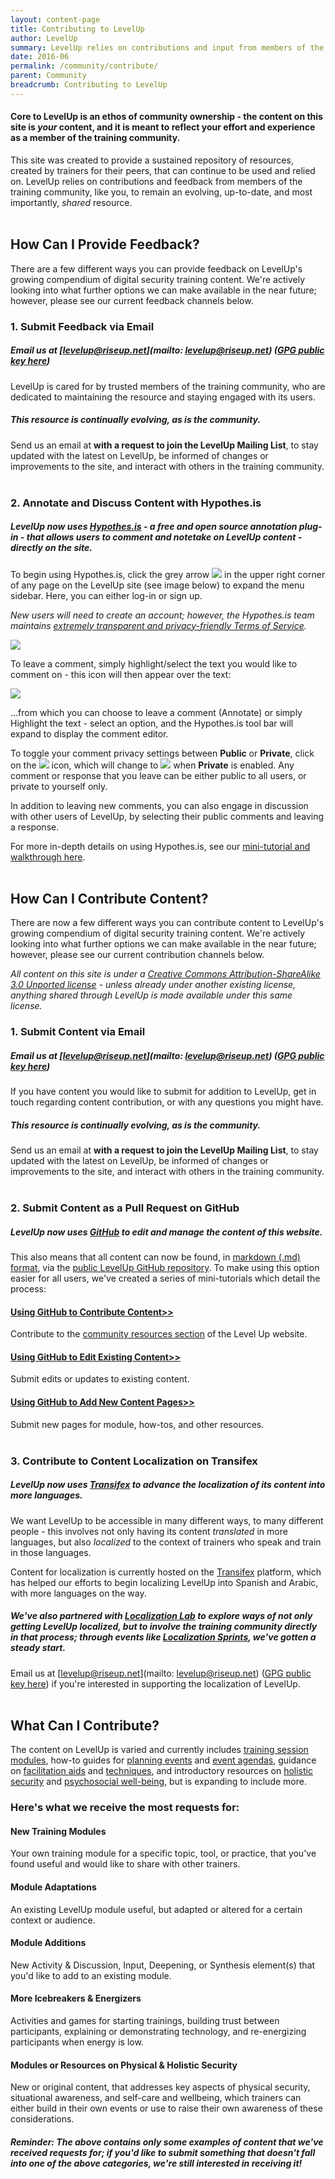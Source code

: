```yaml
---
layout: content-page
title: Contributing to LevelUp
author: LevelUp
summary: LevelUp relies on contributions and input from members of the training community, like you, to remain an evolving, up-to-date, and most importantly, shared resource. We welcome and encourage all users of LevelUp to contribute new training content, provide feedback or updates for current content, and participate in our ongoing localization efforts.
date: 2016-06
permalink: /community/contribute/
parent: Community
breadcrumb: Contributing to LevelUp
---
```

#### Core to LevelUp is an ethos of community ownership - the content on this site is *your* content, and  it is meant to reflect your effort and experience as a member of the training community.

This site was created to provide a sustained repository of resources, created by trainers for their peers, that can continue to be used and relied on. LevelUp relies on contributions and feedback from members of the training community, like you, to remain an evolving, up-to-date, and most importantly, *shared* resource. 
<br><br>

## How Can I Provide Feedback?
There are a few different ways you can provide feedback on LevelUp's growing compendium of digital security training content. We're actively looking into what further options we can make available in the near future; however, please see our current feedback channels below.

### 1. Submit Feedback via Email

##### Email us at [levelup@riseup.net](mailto: levelup@riseup.net) ([GPG public key here](http://pgp.mit.edu/pks/lookup?op=get&search=0x207BFB9591A638BE))
LevelUp is cared for by trusted members of the training community, who are dedicated to maintaining the resource and staying engaged with its users.

##### This resource is continually evolving, as is the community. 
Send us an email at **with a request to join the LevelUp Mailing List**, to stay updated with the latest on LevelUp, be informed of changes or improvements to the site, and interact with others in the training community.
<br><br>

### 2. Annotate and Discuss Content with Hypothes.is

##### LevelUp now uses [Hypothes.is](https://hypothes.is/) - a free and open source annotation plug-in - that allows users to comment and notetake on LevelUp content - directly on the site.

To begin using Hypothes.is, click the grey arrow <img src="/level-up/assets/images/hypothesis-bar-arrow.PNG"> in the upper right corner of any page on the LevelUp site (see image below) to expand the menu sidebar. Here, you can either log-in or sign up. 

*New users will need to create an account; however, the Hypothes.is team maintains [extremely transparent and privacy-friendly Terms of Service](https://hypothes.is/terms-of-service/).*

<img src="/level-up/assets/images/hypothesis-toolbar.PNG">

To leave a comment, simply highlight/select the text you would like to comment on - this icon will then appear over the text:

<img src="/level-up/assets/images/hypothesis-annotate-highlight.PNG">

...from which you can choose to leave a comment (Annotate) or simply Highlight the text - select an option, and the Hypothes.is tool bar will expand to display the comment editor.

To toggle your comment privacy settings between **Public** or **Private**, click on the <img src="/level-up/assets/images/hypothesis-eye-sm.PNG"> icon, which will change to <img src="/level-up/assets/images/hypothesis-eye-sm-pvt.PNG"> when **Private** is enabled. Any comment or response that you leave can be either public to all users, or private to yourself only. 

In addition to leaving new comments, you can also engage in discussion with other users of LevelUp, by selecting their public comments and leaving a response.

For more in-depth details on using Hypothes.is, see our [mini-tutorial and walkthrough here](https://github.com/levelupcc/level-up/wiki/How-to-Use-Hypothesis#how-do-you-use-it).
<br><br>

## How Can I Contribute Content?
There are now a few different ways you can contribute content to LevelUp's growing compendium of digital security training content. We're actively looking into what further options we can make available in the near future; however, please see our current contribution channels below.

*All content on this site is under a [Creative Commons Attribution-ShareAlike 3.0 Unported license](https://creativecommons.org/licenses/by-sa/3.0/) - unless already under another existing license, anything shared through LevelUp is made available under this same license.*

### 1. Submit Content via Email

##### Email us at [levelup@riseup.net](mailto: levelup@riseup.net) ([GPG public key here](http://pgp.mit.edu/pks/lookup?op=get&search=0x207BFB9591A638BE))
If you have content you would like to submit for addition to LevelUp, get in touch regarding content contribution, or with any questions you might have.

##### This resource is continually evolving, as is the community. 
Send us an email at **with a request to join the LevelUp Mailing List**, to stay updated with the latest on LevelUp, be informed of changes or improvements to the site, and interact with others in the training community.
<br><br>

### 2. Submit Content as a Pull Request on GitHub

##### LevelUp now uses [GitHub](https://github.com/levelupcc) to edit and manage the content of this website.

This also means that all content can now be found, in [markdown (.md) format](https://github.com/levelupcc/level-up/wiki/How-to-work-with-Markdown), via the [public LevelUp GitHub repository](https://github.com/levelupcc). To make using this option easier for all users, we've created a series of mini-tutorials which detail the process:

#### [Using GitHub to Contribute Content>>](https://github.com/the-engine-room/level-up/wiki/How-to-Add-Content#adding-a-new-community-resource)
Contribute to the [community resources section](https://levelupcc.github.io/level-up/community/community-resources-and-tools/) of the Level Up website.

#### [Using GitHub to Edit Existing Content>>](https://github.com/the-engine-room/level-up/wiki/How-to-Edit-Content)
Submit edits or updates to existing content.

#### [Using GitHub to Add New Content Pages>>](https://github.com/the-engine-room/level-up/wiki/How-to-Add-Content#adding-a-new-page)
Submit new pages for module, how-tos, and other resources.
<br><br>

### 3. Contribute to Content Localization on Transifex

##### LevelUp now uses [Transifex](https://www.transifex.com/otf/level-up-website/) to advance the localization of its content into more languages.

We want LevelUp to be accessible in many different ways, to many different people - this involves not only having its content *translated* in more languages, but also *localized* to the context of trainers who speak and train in those languages. 

Content for localization is currently hosted on the [Transifex](https://www.transifex.com/otf/level-up-website/) platform, which has helped our efforts to begin localizing LevelUp into Spanish and Arabic, with more languages on the way.

##### We've also partnered with [Localization Lab](http://www.localizationlab.org/) to explore ways of not only getting LevelUp localized, but to involve the training community directly in that process; through events like [Localization Sprints](http://www.localizationlab.org/2016-localization-summit-and-sprint-summary), we've gotten a steady start.

Email us at [levelup@riseup.net](mailto: levelup@riseup.net) ([GPG public key here](http://pgp.mit.edu/pks/lookup?op=get&search=0x207BFB9591A638BE)) if you're interested in supporting the localization of LevelUp.
<br><br>

## What Can I Contribute?
The content on LevelUp is varied and currently includes [training session modules](/level-up/curriculum/), how-to guides for [planning events](/level-up/before-an-event/planning-your-training-event/) and [event agendas](/level-up/before-an-event/planning-your-event-agenda/), guidance on [facilitation aids](/level-up/you-the-trainer/ice-breakers-and-energizers/) and [techniques](/level-up/you-the-trainer/be-a-better-trainer/), and introductory resources on [holistic security](/level-up/before-an-event/creating-safe-spaces/) and [psychosocial well-being](/level-up/before-an-event/psychosocial-underpinnings-of-security-training/), but is expanding to include more.

### Here's what we receive the most requests for:

#### New Training Modules
Your own training module for a specific topic, tool, or practice, that you've found useful and would like to share with other trainers.

#### Module Adaptations
An existing LevelUp module useful, but adapted or altered for a certain context or audience.

#### Module Additions
New Activity & Discussion, Input, Deepening, or Synthesis element(s) that you'd like to add to an existing module.

#### More Icebreakers & Energizers
Activities and games for starting trainings, building trust between participants, explaining or demonstrating technology, and re-energizing participants when energy is low.

#### Modules or Resources on Physical & Holistic Security
New or original content, that addresses key aspects of physical security, situational awareness, and self-care and wellbeing, which trainers can either build in their own events or use to raise their own awareness of these considerations.

##### *Reminder: The above contains only some examples of content that we've received requests for; if you'd like to submit something that doesn't fall into one of the above categories, we're still interested in receiving it!*
<br><br>
